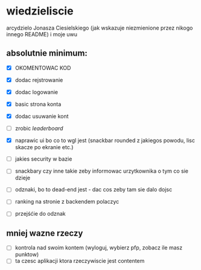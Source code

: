 # wiedzieliscie
arcydzielo Jonasza Ciesielskiego (jak wskazuje niezmienione przez nikogo innego README) i moje uwu

## absolutnie minimum:

- [x] OKOMENTOWAC KOD
- [x] dodac rejstrowanie
- [x] dodac logowanie
- [x] basic strona konta
- [x] dodac usuwanie kont
- [ ] zrobic *leaderboard*
- [x] naprawic ui bo co to wgl jest (snackbar rounded z jakiegos powodu, lisc skacze po ekranie etc.)
- [ ] jakies security w bazie
- [ ] snackbary czy inne takie zeby informowac urzytkownika o tym co sie dzieje
- [ ] odznaki, bo to dead-end jest - dac cos zeby tam sie dalo dojsc
- [ ] ranking na stronie z backendem polaczyc
- [ ] przejśćie do odznak 
      

## mniej wazne rzeczy
- [ ] kontrola nad swoim kontem (wyloguj, wybierz pfp, zobacz ile masz punktow)
- [ ] ta czesc aplikacji ktora rzeczywiscie jest contentem
